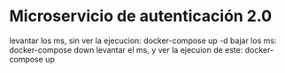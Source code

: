 # Microservicio de autenticación 2.0
levantar los ms, sin ver la ejecucion: docker-compose up -d
bajar los ms: docker-compose down
levantar el ms, y ver la ejecuion de este: docker-compose up